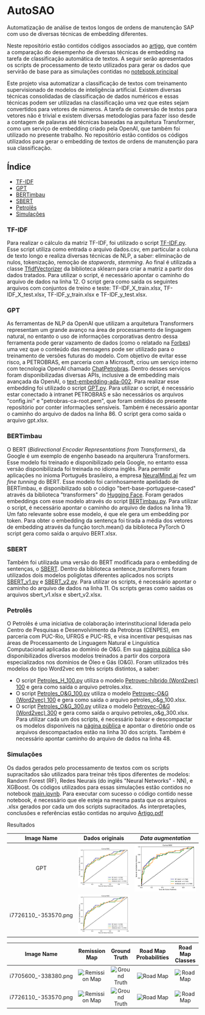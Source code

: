 # AutoSAO
Automatização de análise de textos longos de ordens de manutenção SAP com uso de diversas técnicas de embedding diferentes.

Neste repositório estão contidos códigos associados ao [artigo](https://github.com/ThomasAndarilho/AutoSAO/blob/main/Artigo.pdf), que contém a comparação do desempenho de diversas técnicas de embedding na tarefa de classificação automática de textos.
A seguir serão apresentados os scripts de processamento de texto utilizados para gerar os dados que servirão de base para as simulações contidas no [notebook principal](https://github.com/ThomasAndarilho/AutoSAO/blob/main/main.ipynb)

Este projeto visa automatizar a classificação de textos com treinamento supervisionado de modelos de inteligência artificial. Existem diversas técnicas consolidadas de classificação de dados numéricos e essas técnicas podem ser utilizadas na classificação uma vez que estes sejam convertidos para vetores de números. A tarefa de conversão de textos para vetores não é trivial e existem diversas metodologias para fazer isso desde a contagem de palavras até técnicas baseadas na arquitetura Transformer, como um serviço de embedding criado pela OpenAI, que também foi utilizado no presente trabalho. No repositório estão contidos os códigos utilizados para gerar o embedding de textos de ordens de manutenção para sua classificação.

## Índice

- [TF-IDF](#tf-idf)
- [GPT](#gpt)
- [BERTimbau](#bertimbau)
- [SBERT](#sbert)
- [Petrolês](#petroles)
- [Simulações](#main)

### TF-IDF

Para realizar o cálculo da matriz TF-IDF, foi utilizado o script [TF-IDF.py](https://github.com/ThomasAndarilho/AutoSAO/blob/main/TF-IDF.py).
Esse script utiliza como entrada o arquivo dados.csv, em particular a coluna de texto longo e realiza diversas técnicas de NLP, a saber: eliminação de nulos, tokenização, remoção de *stopwords*, *stemming*. Ao final é utilizada a classe [TfidfVectorizer](https://scikit-learn.org/stable/modules/generated/sklearn.feature_extraction.text.TfidfVectorizer.html) da biblioteca sklearn para criar a matriz a partir dos dados tratados.
Para utilizar o script, é necessário apontar o caminho do arquivo de dados na linha 12.
O script gera como saída os seguintes arquivos com conjuntos de treino e teste: TF-IDF_X_train.xlsx, TF-IDF_X_test.xlsx, TF-IDF_y_train.xlsx e TF-IDF_y_test.xlsx.

### GPT

As ferramentas de NLP da OpenAI que utilizam a arquitetura Transformers representam um grande avanço na área de processamento de linguagem natural, no entanto o uso de informações corporativas dentro dessa ferramenta pode gerar vazamento de dados (como o relatado na [Forbes](https://www.forbes.com/sites/siladityaray/2023/05/02/samsung-bans-chatgpt-and-other-chatbots-for-employees-after-sensitive-code-leak/?sh=643fc8526078)) uma vez que o conteúdo das mensagens pode ser utilizado para o treinamento de versões futuras do modelo.
Com objetivo de evitar esse risco, a PETROBRAS, em parceria com a Microsoft, criou um serviço interno com tecnologia OpenAI chamado [ChatPetrobras](https://www.linkedin.com/posts/fernando-castelloes-436878107_chatpetrobras-ia-generativa-acess%C3%ADvel-a-activity-7113709745651298304-lWug?trk=public_profile_like_view). Dentro desses serviços foram disponibilizadas diversas APIs, inclusive a de embedding mais avançada da OpenAI, o [text-embedding-ada-002](https://openai.com/blog/new-and-improved-embedding-model).
Para realizar esse embedding foi utilizado o script [GPT.py](https://github.com/ThomasAndarilho/AutoSAO/blob/main/GPT.py).
Para utilizar o script, é necessário estar conectado à intranet PETROBRAS e são necessários os arquivos "config.ini" e "petrobras-ca-root.pem", que foram omitidos do presente repositório por conter informações sensíveis. Também é necessário apontar o caminho do arquivo de dados na linha 86.
O script gera como saída o arquivo gpt.xlsx.

### BERTimbau

O BERT (*Bidirectional Encoder Representations from Transformers*), da Google é um exemplo de engenho baseado na arquiterura Transformers. Esse modelo foi treinado e disponibilizado pela Google, no entanto essa versão disponibilizada foi treinada no idioma inglês. Para permitir aplicações no inioma Português brasileiro, a empresa [NeuralMind.ai](https://neuralmind.ai/bert/) fez um *fine tunning* do BERT. Esse modelo foi carinhosamente apelidado de BERTimbau, e disponibilizado sob o código "bert-base-portuguese-cased" através da biblioteca "transformers" do [Hugging Face](https://huggingface.co/neuralmind/bert-base-portuguese-cased).
Foram gerados embeddings com esse modelo através do script [BERTimbau.py](https://github.com/ThomasAndarilho/AutoSAO/blob/main/BERTimbau.py).
Para utilizar o script, é necessário apontar o caminho do arquivo de dados na linha 19. Um fato relevante sobre esse modelo, é que ele gera um embedding por token. Para obter o embedding da sentença foi tirada a média dos vetores de embedding através da função torch.mean() da biblioteca PyTorch
O script gera como saída o arquivo BERT.xlsx.

### SBERT

Também foi utilizada uma versão do BERT modificada para o embedding de sentenças, o [SBERT](https://www.sbert.net/). Dentro da biblioteca sentence_transformers foram utilizados dois modelos poliglotas diferentes aplicados nos scripts [SBERT_v1.py](https://github.com/ThomasAndarilho/AutoSAO/blob/main/SBERT_v1.py) e [SBERT_v2.py](https://github.com/ThomasAndarilho/AutoSAO/blob/main/SBERT_v2.py).
Para utilizar os scripts, é necessário apontar o caminho do arquivo de dados na linha 11.
Os scripts geras como saídas os arquivos sbert_v1.xlsx e sbert_v2.xlsx.

### Petrolês

O Petrolês é uma iniciativa de colaboração interinstitucional liderada pelo Centro de Pesquisas e Desenvolvimento da Petrobras (CENPES), em parceria com PUC-Rio, UFRGS e PUC-RS, e visa incentivar pesquisas nas áreas de Processamento de Linguagem Natural e Linguística Computacional aplicadas ao domínio de O&G. Em sua [página pública](https://petroles.puc-rio.ai/) são disponibilizados diversos modelos treinados a partir dos corpora especializados nos domínios de Óleo e Gás (O&G). Foram utilizados três modelos do tipo Word2vec em três scripts distintos, a saber:
- O script [Petroles_H_100.py](https://github.com/ThomasAndarilho/AutoSAO/blob/main/Petroles_H_100.py) utiliza o modelo [Petrovec-híbrido (Word2vec) 100](https://petroles.puc-rio.ai/files/embeddings/Petrovec_Hibrido_Word2vec.zip) e gera como saída o arquivo petroles.xlsx.
- O script [Petroles_O&G_100.py](https://github.com/ThomasAndarilho/AutoSAO/blob/main/Petroles_O%26G_100.py) utiliza o modelo [Petrovec-O&G (Word2vec) 100](https://petroles.puc-rio.ai/files/embeddings/Petrovec_OeG_Word2vec.zip) e gera como saída o arquivo petroles_o&g_100.xlsx.
- O script [Petroles_O&G_300.py](https://github.com/ThomasAndarilho/AutoSAO/blob/main/Petroles_O%26G_300.py) utiliza o modelo [Petrovec-O&G (Word2vec) 300](https://petroles.puc-rio.ai/files/embeddings/PetroVEC_OeG_Word2vec_300d.zip) e gera como saída o arquivo petroles_o&g_300.xlsx.
Para utilizar cada um dos scripts, é necessário baixar e descompactar os modelos disponíveis na [página pública](https://petroles.puc-rio.ai/) e apontar o diretório onde os arquivos descompactados estão na linha 30 dos scripts. Também é necessário apontar caminho do arquivo de dados na linha 48.

### Simulações

Os dados gerados pelo processamento de textos com os scripts supracitados são utilizados para treinar três tipos diferentes de modelos: Random Forest (RF), Redes Neurais (do inglês "Neural Networks" - NN), e XGBoost.
Os códigos utilizados para essas simulações estão contidos no notebook [main.ipynb](https://github.com/ThomasAndarilho/AutoSAO/blob/main/main.ipynb).
Para executar com sucesso o código contido nesse notebook, é necessário que ele esteja na mesma pasta que os arquivos .xlsx gerados por cada um dos scripts supracitados.
As interpretações, conclusões e referências estão contidas no arquivo [Artigo.pdf](https://github.com/ThomasAndarilho/AutoSAO/blob/main/Artigo.pdf)

Resultados

| Image Name           | Dados originais | *Data augmentation* |
| :------------------: | :-----------------------------------------: | :-----------------------------------------: |
| GPT | ![GPT original](imagens/gpt.png) | ![GPT smote](imagens/gpt-sm.png) |
| i7726110_-353570.png | ![GPT original](imagens/gpt.png) |



| Image Name           | Remission Map                               | Ground Truth                                   | Road Map Probabilities                     | Road Map Classes                               |
| :------------------: | :-----------------------------------------: | :--------------------------------------------: | :----------------------------------------: | :--------------------------------------------: |
| i7705600_-338380.png | ![Remission Map](data/i7705600_-338380.png) | ![Ground Truth](data/i7705600_-338380_svg.png) | ![Road Map](data/r7705600_-338380_map.png) | ![Road Map](data/r7705600_-338380_map_1_6.png) |
| i7726110_-353570.png | ![Remission Map](data/i7726110_-353570.png) | ![Ground Truth](data/i7726110_-353570_svg.png) | ![Road Map](data/r7726110_-353570_map.png) | ![Road Map](data/r7726110_-353570_map_1_6.png) |

